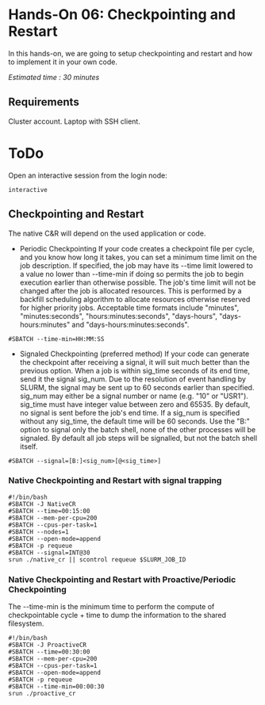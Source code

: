 <!--
Copyright (C) 2017 Jordi Blasco
Permission is granted to copy, distribute and/or modify this document
under the terms of the GNU Free Documentation License, Version 1.3
or any later version published by the Free Software Foundation;
with no Invariant Sections, no Front-Cover Texts, and no Back-Cover Texts.
A copy of the license is included in the section entitled "GNU
Free Documentation License".

HPCNow!, hereby disclaims all copyright interest in this document
`hpcnow-labs' written by Jordi Blasco.
-->
# Hands-On 06: Checkpointing and Restart

In this hands-on, we are going to setup checkpointing and restart and how to implement it in your own code.

*Estimated time : 30 minutes*

## Requirements
Cluster account.
Laptop with SSH client.

# ToDo
Open an interactive session from the login node:

```
interactive
```

## Checkpointing and Restart

The native C&R will depend on the used application or code.
- Periodic Checkpointing
  If your code creates a checkpoint file per cycle, and you know how long it takes, you can set a minimum time limit on the job description. If specified, the job may have its --time limit lowered to a value no lower than --time-min if doing so permits the job to begin execution earlier than otherwise possible. The job's time limit will not be changed after the job is allocated resources. This is performed by a backfill scheduling algorithm to allocate resources otherwise reserved for higher priority jobs. Acceptable time formats include "minutes", "minutes:seconds", "hours:minutes:seconds", "days-hours", "days-hours:minutes" and "days-hours:minutes:seconds".

```
#SBATCH --time-min=HH:MM:SS
```

- Signaled Checkpointing (preferred method)
  If your code can generate the checkpoint after receiving a signal, it will suit much better than the previous option. When a job is within sig_time seconds of its end time, send it the signal sig_num. Due to the resolution of event handling by SLURM, the signal may be sent up to 60 seconds earlier than specified. sig_num may either be a signal number or name (e.g. "10" or "USR1"). sig_time must have integer value between zero and 65535. By default, no signal is sent before the job's end time. If a sig_num is specified without any sig_time, the default time will be 60 seconds. Use the "B:" option to signal only the batch shell, none of the other processes will be signaled. By default all job steps will be signalled, but not the batch shell itself.

```
#SBATCH --signal=[B:]<sig_num>[@<sig_time>]
```

### Native Checkpointing and Restart with signal trapping

```
#!/bin/bash
#SBATCH -J NativeCR
#SBATCH --time=00:15:00
#SBATCH --mem-per-cpu=200
#SBATCH --cpus-per-task=1
#SBATCH --nodes=1
#SBATCH --open-mode=append
#SBATCH -p requeue
#SBATCH --signal=INT@30
srun ./native_cr || scontrol requeue $SLURM_JOB_ID
```

### Native Checkpointing and Restart with Proactive/Periodic Checkpointing

The --time-min is the minimum time to perform the compute of checkpointable cycle + time to dump the information to the shared filesystem.

```
#!/bin/bash
#SBATCH -J ProactiveCR
#SBATCH --time=00:30:00
#SBATCH --mem-per-cpu=200
#SBATCH --cpus-per-task=1
#SBATCH --open-mode=append
#SBATCH -p requeue
#SBATCH --time-min=00:00:30
srun ./proactive_cr
```
